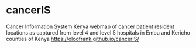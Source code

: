 # cancerIS
Cancer Information System Kenya
webmap of cancer patient resident locations as captured from level 4 and level 5 hospitals in Embu and Kericho counties of Kenya https://oloofrank.github.io/cancerIS/
